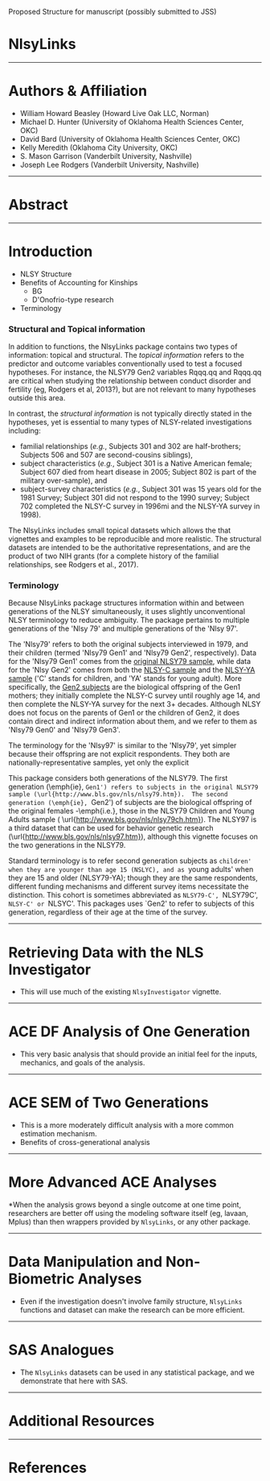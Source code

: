 Proposed Structure for manuscript (possibly submitted to JSS)

# NlsyLinks

----------------------------------------------------

# Authors & Affiliation
* William Howard Beasley (Howard Live Oak LLC, Norman)
* Michael D. Hunter (University of Oklahoma Health Sciences Center, OKC)
* David Bard (University of Oklahoma Health Sciences Center, OKC)
* Kelly Meredith (Oklahoma City University, OKC)
* S. Mason Garrison (Vanderbilt University, Nashville)
* Joseph Lee Rodgers (Vanderbilt University, Nashville)

----------------------------------------------------

# Abstract

----------------------------------------------------

# Introduction

* NLSY Structure
* Benefits of Accounting for Kinships  
    * BG
    * D'Onofrio-type research
* Terminology


### Structural and Topical information
In addition to functions, the NlsyLinks package contains two types of information: topical and structural.  The *topical information* refers to the  predictor and outcome variables conventionally used to test a focused hypotheses.  For instance, the NLSY79 Gen2 variables Rqqq.qq and Rqqq.qq are critical when studying the relationship between conduct disorder and fertility (eg, Rodgers et al, 2013?), but are not relevant to many hypotheses outside this area.

In contrast, the *structural information* is not typically directly stated in the hypotheses, yet is essential to many types of NLSY-related investigations including:
* familial relationships (*e.g.*, Subjects 301 and 302 are half-brothers; Subjects 506 and 507 are second-cousins siblings),
* subject characteristics (*e.g.*, Subject 301 is a Native American female; Subject 607 died from heart disease in 2005; Subject 802 is part of the military over-sample), and
* subject-survey characteristics (*e.g.*, Subject 301 was 15 years old for the 1981 Survey; Subject 301 did not respond to the 1990 survey; Subject 702 completed the NLSY-C survey in 1996mi
   and the NLSY-YA survey in 1998).

The NlsyLinks includes small topical datasets which allows the that vignettes and examples to be reproducible and more realistic.  The structural datasets are intended to be the authoritative representations, and are the product of two NIH grants (for a complete history of the familial relationships, see Rodgers et al., 2017).

### Terminology

Because NlsyLinks package structures information within and between generations of the NLSY simultaneously, it uses slightly unconventional NLSY terminology to reduce ambiguity.  The package pertains to multiple generations of the 'Nlsy 79' and multiple generations of the 'Nlsy 97'.

The 'Nlsy79' refers to both the original subjects interviewed in 1979, and their children (termed 'Nlsy79 Gen1' and 'Nlsy79 Gen2', respectively).  Data for the 'Nlsy79 Gen1' comes from the [original NLSY79 sample](http://www.bls.gov/nls/nlsy79.htm), while data for the 'Nlsy Gen2' comes from both the [NLSY-C sample]() and the [NLSY-YA sample]() ('C' stands for children, and 'YA' stands for young adult).  More specifically, the [Gen2 subjects](http://www.bls.gov/nls/nlsy79ch.htm) are the biological offspring of the Gen1 mothers; they initially complete the NLSY-C survey until roughly age 14, and  then complete the NLSY-YA survey for the next 3+ decades.  Although NLSY does not focus on the parents of Gen1 or the children of Gen2, it does contain direct and indirect information about them, and we refer to them as 'Nlsy79 Gen0' and 'Nlsy79 Gen3'.

The terminology for the 'Nlsy97' is similar to the 'Nlsy79', yet simpler because their offspring are not explicit respondents.  They both are nationally-representative samples, yet only the explicit

This package considers both generations of the NLSY79.  The first generation (\emph{ie}, `Gen1') refers to subjects in the original NLSY79 sample (\url{http://www.bls.gov/nls/nlsy79.htm}).  The second generation (\emph{ie}, `Gen2') of subjects are the biological offspring of the original females -\emph{i.e.}, those in the NLSY79 Children and Young Adults sample ( \url{http://www.bls.gov/nls/nlsy79ch.htm}).  The NLSY97 is a third dataset that can be used for behavior genetic research (\url{http://www.bls.gov/nls/nlsy97.htm}), although this vignette focuses on the two generations in the NLSY79.

Standard terminology is to refer second generation subjects as `children' when they are younger than age 15 (NSLYC), and as `young adults' when they are 15 and older (NLSY79-YA); though they are the same respondents, different funding mechanisms and different survey items necessitate the distinction.  This cohort is sometimes abbreviated as `NLSY79-C', `NLSY79C', `NLSY-C' or `NLSYC'. This packages uses `Gen2' to refer to subjects of this generation, regardless of their age at the time of the survey.


----------------------------------------------------

# Retrieving Data with the NLS Investigator
* This will use much of the existing `NlsyInvestigator` vignette.



----------------------------------------------------

# ACE DF Analysis of One Generation
* This very basic analysis that should provide an initial feel for the inputs, mechanics, and goals of the analysis.

----------------------------------------------------

# ACE SEM of Two Generations
* This is a more moderately difficult analysis with a more common estimation mechanism.
* Benefits of cross-generational analysis

----------------------------------------------------

# More Advanced ACE Analyses
*When the analysis grows beyond a single outcome at one time point, researchers are better off using the modeling software itself (eg, lavaan, Mplus) than then wrappers provided by `NlsyLinks`, or any other package.

----------------------------------------------------

# Data Manipulation and Non-Biometric Analyses
* Even if the investigation doesn't involve family structure, `NlsyLinks` functions and dataset can make the research can be more efficient.

----------------------------------------------------

# SAS Analogues
* The `NlsyLinks` datasets can be used in any statistical package, and we demonstrate that here with SAS.

----------------------------------------------------

# Additional Resources

----------------------------------------------------

# References
